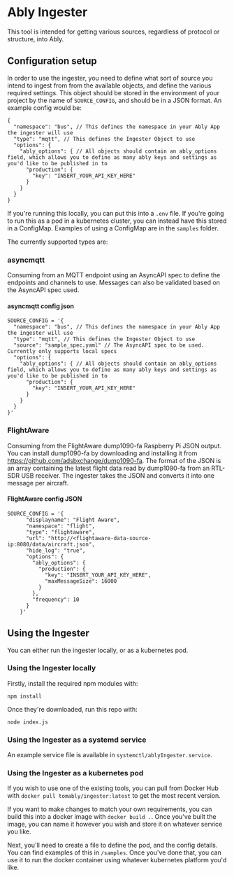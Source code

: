 # Ably Ingester

This tool is intended for getting various sources, regardless of protocol or structure, into Ably.

## Configuration setup

In order to use the ingester, you need to define what sort of source you intend to ingest from from the available objects, and define the various required settings. This object should be stored in the environment of your project by the name of `SOURCE_CONFIG`, and should be in a JSON format. An example config would be:

```
{
  "namespace": "bus", // This defines the namespace in your Ably App the ingester will use
  "type": "mqtt", // This defines the Ingester Object to use
  "options": {
    "ably_options": { // All objects should contain an ably_options field, which allows you to define as many ably keys and settings as you'd like to be published in to
      "production": {
        "key": "INSERT_YOUR_API_KEY_HERE"
      }
    }
  }
}
```

If you're running this locally, you can put this into a `.env` file. If you're going to run this as a pod in a kubernetes cluster, you can instead have this stored in a ConfigMap. Examples of using a ConfigMap are in the `samples` folder.

The currently supported types are:

### asyncmqtt

Consuming from an MQTT endpoint using an AsyncAPI spec to define the endpoints and channels to use. Messages can also be validated based on the AsyncAPI spec used.

#### asyncmqtt config json

```
SOURCE_CONFIG = '{
  "namespace": "bus", // This defines the namespace in your Ably App the ingester will use
  "type": "mqtt", // This defines the Ingester Object to use
  "source": "sample_spec.yaml" // The AsyncAPI spec to be used. Currently only supports local specs
  "options": {
    "ably_options": { // All objects should contain an ably_options field, which allows you to define as many ably keys and settings as you'd like to be published in to
      "production": {
        "key": "INSERT_YOUR_API_KEY_HERE"
      }
    }
  }
}'
```

### FlightAware

Consuming from the FlightAware dump1090-fa Raspberry Pi JSON output.  You can install dump1090-fa by downloading and installing it from https://github.com/adsbxchange/dump1090-fa.  The format of the JSON is an array containing the latest flight data read by dump1090-fa from an RTL-SDR USB receiver.  The ingester takes the JSON and converts it into one message per aircraft.

#### FlightAware config JSON

```
SOURCE_CONFIG = '{
      "displayname": "Flight Aware",
      "namespace": "flight",
      "type": "flightaware",
      "url": "http://<flightaware-data-source-ip:8080/data/aircraft.json",
      "hide_log": "true",
      "options": {
        "ably_options": {
          "production": {
            "key": "INSERT_YOUR_API_KEY_HERE",
            "maxMessageSize": 16000
          }
        },
        "frequency": 10
      }
    }'
```

## Using the Ingester

You can either run the ingester locally, or as a kubernetes pod.

### Using the Ingester locally

Firstly, install the required npm modules with:

`npm install`

Once they're downloaded, run this repo with:

`node index.js`

### Using the Ingester as a systemd service

An example service file is available in `systemctl/ablyIngester.service`.

### Using the Ingester as a kubernetes pod

If you wish to use one of the existing tools, you can pull from Docker Hub with `docker pull tomably/ingester:latest` to get the most recent version.

If you want to make changes to match your own requirements, you can build this into a docker image with `docker build .`. Once you've built the image, you can name it however you wish and store it on whatever service you like.

Next, you'll need to create a file to define the pod, and the config details. You can find examples of this in `/samples`. Once you've done that, you can use it to run the docker container using whatever kubernetes platform you'd like.
